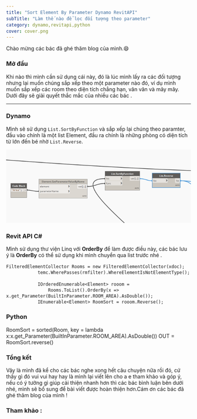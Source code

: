 ```yaml
---
title: "Sort Element By Parameter Dynamo RevitAPI"
subTitle: "Làm thế nào để lọc đối tượng theo parameter"
category: dynamo,revitapi,python
cover: cover.png
---
```


Chào mừng các bác đã ghé thăm blog của mình.😄

### Mở đầu
 Khi nào thì mình cần sử dụng cái này, đó là lúc mình lấy ra các đối tượng nhưng lại muốn chúng sắp xếp theo một parameter nào đó, ví dụ mình muốn sắp xếp các room theo diện tích chẳng hạn, vân vân và mây mây. Dưới đây sẽ giải quyết thắc mắc của nhiều các bác .
 
---
### Dynamo
Mình sẽ sử dụng `List.SortByFunction` và sắp xếp lại chúng theo paramter, đầu vào chính là một list Element, đầu ra chính là những phòng có diện tích từ lớn đến bé nhờ `List.Reverse`.

![](pic/SortPraDynamo.png)

### Revit API C#

Mình sử dụng thư viện Linq với **OrderBy** để làm được điều này, các bác lưu ý là **OrderBy** có thể sử dụng khi mình chuyển qua list trước nhé .
```
FilteredElementCollector Rooms = new FilteredElementCollector(xdoc);
            temc.WherePasses(rmfilter).WhereElementIsNotElementType();

            IOrderedEnumerable<Element> rooom =
                Rooms.ToList().OrderBy(x => x.get_Parameter(BuiltInParameter.ROOM_AREA).AsDouble());
            IEnumerable<Element> RoomSort = rooom.Reverse();
```
### Python 

RoomSort = sorted(Room, key = lambda x:x.get_Parameter(BuiltInParameter.ROOM_AREA).AsDouble())
OUT = RoomSort.reverse()

### Tổng kết

Vậy là mình đã kể cho các bác nghe xong hết câu chuyện nữa rồi đó, cứ thấy gì đó vui vui hay hay là mình lại viết lên cho a e tham khảo và góp ý, nếu có ý tưởng gì giúp cải thiện nhanh hơn thì các bác bình luận bên dưới nhé, mình sẽ bổ sung để bài viết được hoàn thiện hơn.Cám ơn các bác đã ghé thăm blog của mình !

### Tham khảo :
